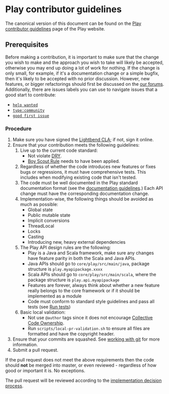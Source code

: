<!--- Copyright (C) Lightbend Inc. <https://www.lightbend.com> -->
# Play contributor guidelines

The canonical version of this document can be found on the [Play contributor guidelines](https://playframework.com/contributing) page of the Play website.

## Prerequisites

Before making a contribution, it is important to make sure that the change you wish to make and the approach you wish to take will likely be accepted, otherwise you may end up doing a lot of work for nothing.  If the change is only small, for example, if it's a documentation change or a simple bugfix, then it's likely to be accepted with no prior discussion.  However, new features, or bigger refactorings should first be discussed on the [our forums](https://discuss.lightbend.com/c/play).  Additionally, there are issues labels you can use to navigate issues that a good start to contribute:

- [`help wanted`](https://github.com/playframework/playframework/labels/help%20wanted)
- [`type:community`](https://github.com/playframework/playframework/labels/type%3Acommunity)
- [`good first issue`](https://github.com/playframework/playframework/labels/good%20first%20issue)

### Procedure

1. Make sure you have signed the [Lightbend CLA](https://www.lightbend.com/contribute/cla); if not, sign it online.
2. Ensure that your contribution meets the following guidelines:
    1. Live up to the current code standard:
        - Not violate [DRY](https://www.oreilly.com/library/view/97-things-every/9780596809515/ch30.html).
        - [Boy Scout Rule](https://www.oreilly.com/library/view/97-things-every/9780596809515/ch08.html) needs to have been applied.
    2. Regardless of whether the code introduces new features or fixes bugs or regressions, it must have comprehensive tests.  This includes when modifying existing code that isn't tested.
    3. The code must be well documented in the Play standard documentation format (see the [documentation guidelines](https://playframework.com/documentation/latest/Documentation).)  Each API change must have the corresponding documentation change.
    4. Implementation-wise, the following things should be avoided as much as possible:
        - Global state
        - Public mutable state
        - Implicit conversions
        - ThreadLocal
        - Locks
        - Casting
        - Introducing new, heavy external dependencies
    5. The Play API design rules are the following:
        - Play is a Java and Scala framework, make sure any changes have feature parity in both the Scala and Java APIs.
        - Java APIs should go to `core/play/src/main/java`, package structure is `play.myapipackage.xxxx`
        - Scala APIs should go to `core/play/src/main/scala`, where the package structure is `play.api.myapipackage`
        - Features are forever, always think about whether a new feature really belongs to the core framework or if it should be implemented as a module
        - Code must conform to standard style guidelines and pass all tests (see [Run tests](https://www.playframework.com/documentation/latest/BuildingFromSource#run-tests))
    6. Basic local validation:
        - Not use `@author` tags since it does not encourage [Collective Code Ownership](https://www.extremeprogramming.org/rules/collective.html).
        - Run `scripts/local-pr-validation.sh` to ensure all files are formatted and have the copyright header.
3. Ensure that your commits are squashed.  See [working with git](https://playframework.com/documentation/latest/WorkingWithGit) for more information.
4. Submit a pull request.

If the pull request does not meet the above requirements then the code should **not** be merged into master, or even reviewed - regardless of how good or important it is. No exceptions.

The pull request will be reviewed according to the [implementation decision process](https://playframework.com/community-process#Implementation-decisions).
